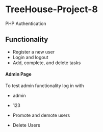 # TreeHouse-Project-8
 PHP Authentication

## Functionality

- Register a new user
- Login and logout
- Add, complete, and delete tasks


#### Admin Page

To test admin functionality log in with
- admin
- 123

- Promote and demote users
- Delete Users


